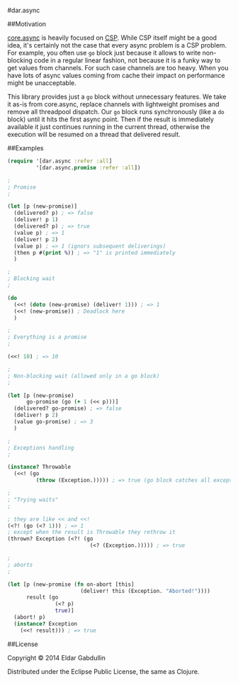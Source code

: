 #dar.async

##Motivation

[core.async](https://github.com/clojure/core.async) is heavily
focused on [CSP](http://en.wikipedia.org/wiki/Communicating_sequential_processes).
While CSP itself might be a good idea, it's certainly not the case that every async
problem is a CSP problem. For example, you often use `go` block just because
it allows to write non-blocking code in a regular linear fashion, not because it is
a funky way to get values from channels. For such case channels
are too heavy. When you have lots of async values coming from cache their
impact on performance might be unacceptable.

This library provides just a `go` block without unnecessary features.
We take it as-is from core.async, replace channels with lightweight promises
and remove all threadpool dispatch. Our `go` block runs synchronously (like a `do` block)
until it hits the first async point. Then if the result is immediately available
it just continues running in the current thread,
otherwise the execution will be resumed on a thread that delivered result.

##Examples

```clojure
(require '[dar.async :refer :all]
         '[dar.async.promise :refer :all])

;
; Promise
;

(let [p (new-promise)]
  (delivered? p) ; => false
  (deliver! p 1)
  (delivered? p) ; => true
  (value p) ; => 1
  (deliver! p 2)
  (value p) ; => 1 (ignors subsequent deliverings)
  (then p #(print %)) ; => "1" is printed immediately
  )

;
; Blocking wait
;

(do
  (<<! (doto (new-promise) (deliver! 1))) ; => 1
  (<<! (new-promise)) ; Deadlock here
  )

;
; Everything is a promise
;

(<<! 10) ; => 10

;
; Non-blocking wait (allowed only in a go block)
;

(let [p (new-promise)
      go-promise (go (+ 1 (<< p)))]
  (delivered? go-promise) ; => false
  (deliver! p 2)
  (value go-promise) ; => 3
  )

;
; Exceptions handling
;

(instance? Throwable
  (<<! (go
         (throw (Exception.))))) ; => true (go block catches all exceptions)

;
; "Trying waits"
;

; they are like << and <<!
(<?! (go (<? 1))) ; => 1
; except when the result is Throwable they rethrow it
(thrown? Exception (<?! (go
                          (<? (Exception.))))) ; => true

;
; aborts
;

(let [p (new-promise (fn on-abort [this]
                       (deliver! this (Exception. "Aborted!"))))
      result (go
               (<? p)
               true)]
  (abort! p)
  (instance? Exception
    (<<! result))) ; => true
```

##License

Copyright © 2014 Eldar Gabdullin

Distributed under the Eclipse Public License, the same as Clojure.

